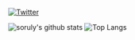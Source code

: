 [![Twitter](https://img.shields.io/twitter/follow/gurizenit?style=social)](https://twitter.com/GuriZenit)

![soruly's github stats](https://github-readme-stats.vercel.app/api?username=gurizenit&show_icons=true&include_all_commits=true&count_private=true&line_height=28) ![Top Langs](https://github-readme-stats.vercel.app/api/top-langs/?username=gurizenit&layout=compact&langs_count=12)